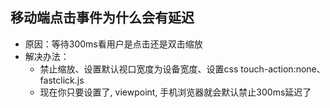 ## 移动端点击事件为什么会有延迟

* 原因：等待300ms看用户是点击还是双击缩放
* 解决办法：
    * 禁止缩放、设置默认视口宽度为设备宽度、设置css touch-action:none、fastclick.js
    * 现在你只要设置了, viewpoint, 手机浏览器就会默认禁止300ms延迟了